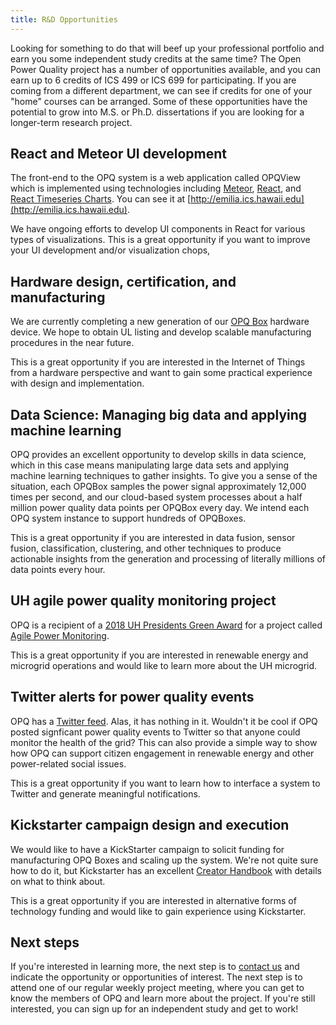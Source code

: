 ```yaml
---
title: R&D Opportunities
---
```


Looking for something to do that will beef up your professional portfolio and earn you some independent study credits at the same time? The Open Power Quality project has a number of opportunities available, and you can earn up to 6 credits of ICS 499 or ICS 699 for participating. If you are coming from a different department, we can see if credits for one of your "home" courses can be arranged. Some of these opportunities have the potential to grow into M.S. or Ph.D. dissertations if you are looking for a longer-term research project. 

## React and Meteor UI development

The front-end to the OPQ system is a web application called OPQView which is implemented using technologies including [Meteor](http://meteor.com), [React](https://reactjs.org/), and [React Timeseries Charts](https://software.es.net/react-timeseries-charts/#/). You can see it at [http://emilia.ics.hawaii.edu](http://emilia.ics.hawaii.edu). 

We have ongoing efforts to develop UI components in React for various types of visualizations. This is a great opportunity if you want to improve your UI development and/or visualization chops, 

## Hardware design, certification, and manufacturing 

We are currently completing a new generation of our [OPQ Box](https://open-power-quality.gitbook.io/open-power-quality-manual/opq-box/design) hardware device. We hope to obtain UL listing and develop scalable manufacturing procedures in the near future. 

This is a great opportunity if you are interested in the Internet of Things from a hardware perspective and want to gain some practical experience with design and implementation.  

## Data Science: Managing big data and applying machine learning

OPQ provides an excellent opportunity to develop skills in data science, which in this case means manipulating large data sets and applying machine learning techniques to gather insights.  To give you a sense of the situation, each OPQBox samples the power signal approximately 12,000 times per second, and our cloud-based system processes about a half million power quality data points per OPQBox every day. We intend each OPQ system instance to support hundreds of OPQBoxes.  

This is a great opportunity if you are interested in data fusion, sensor fusion, classification, clustering, and other techniques to produce actionable insights from the generation and processing of literally millions of data points every hour.

## UH agile power quality monitoring project

OPQ is a recipient of a [2018 UH Presidents Green Award](http://www.hawaii.edu/news/2018/02/12/2018-presidents-green-awards/) for a project called [Agile Power Monitoring](http://openpowerquality.org/projects/agile-power-monitoring.html).  

This is a great opportunity if you are interested in renewable energy and microgrid operations and would like to learn more about the UH microgrid. 


## Twitter alerts for power quality events

OPQ has a [Twitter feed](https://twitter.com/opquality). Alas, it has nothing in it. Wouldn't it be cool if OPQ posted signficant power quality events to Twitter so that anyone could monitor the health of the grid? This can also provide a simple way to show how OPQ can support citizen engagement in renewable energy and other power-related social issues. 

This is a great opportunity if you want to learn how to interface a system to Twitter and generate meaningful notifications. 

## Kickstarter campaign design and execution

We would like to have a KickStarter campaign to solicit funding for manufacturing OPQ Boxes and scaling up the system. We're not quite sure how to do it, but Kickstarter has an excellent [Creator Handbook](https://www.kickstarter.com/help/handbook/) with details on what to think about. 

This is a great opportunity if you are interested in alternative forms of technology funding and would like to gain experience using Kickstarter. 


## Next steps

If you're interested in learning more, the next step is to [contact us](/contact-us.html) and indicate the opportunity or opportunities of interest. The next step is to attend one of our regular weekly project meeting, where you can get to know the members of OPQ and learn more about the project.   If you're still interested, you can sign up for an independent study and get to work!
